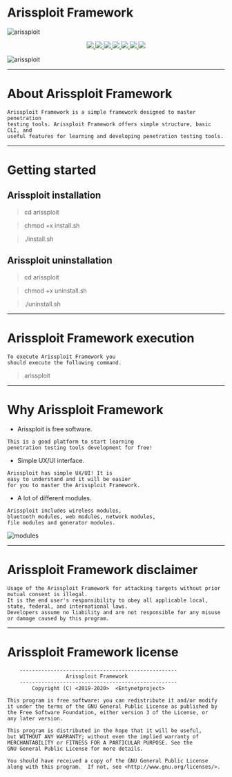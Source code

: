 # Arissploit Framework

![arissploit](https://user-images.githubusercontent.com/54115104/74144044-0b887700-4c0d-11ea-99c8-cc37fee25be6.jpeg) 

<p align="center">
  <a href="http://entynetproject.simplesite.com/">
    <img src="https://img.shields.io/badge/entynetproject-Ivan%20Nikolsky-blue.svg">
  </a> 
  <a href="https://github.com/entynetproject/arissploit/releases">
    <img src="https://img.shields.io/github/release/entynetproject/arissploit.svg">
  </a>
  <a href="https://wikipedia.org/wiki/Python_(programming_language)">
    <img src="https://img.shields.io/badge/language-python-blue.svg">
 </a>
  <a href="https://github.com/entynetproject/arissploit">
    <img src="https://img.shields.io/badge/modules-24-red.svg">
 </a>
  <a href="https://github.com/entynetproject/arissploit/issues?q=is%3Aissue+is%3Aclosed">
      <img src="https://img.shields.io/github/issues/entynetproject/arissploit.svg">
  </a>
  <a href="https://github.com/entynetproject/arissploit/wiki">
      <img src="https://img.shields.io/badge/wiki%20-arissploit-lightgrey.svg">
 </a>
  <a href="https://twitter.com/entynetproject">
    <img src="https://img.shields.io/badge/twitter-entynetproject-blue.svg">
 </a>
</p>

![arissploit](https://user-images.githubusercontent.com/54115104/71752884-19fea880-2e81-11ea-8940-5965ba1882f7.png)

***

# About Arissploit Framework

    Arissploit Framework is a simple framework designed to master penetration 
    testing tools. Arissploit Framework offers simple structure, basic CLI, and 
    useful features for learning and developing penetration testing tools.

***

# Getting started

## Arissploit installation

> cd arissploit

> chmod +x install.sh

> ./install.sh

## Arissploit uninstallation

> cd arissploit

> chmod +x uninstall.sh

> ./uninstall.sh

***

# Arissploit Framework execution

    To execute Arissploit Framework you 
    should execute the following command.

> arissploit

***

# Why Arissploit Framework

 * Arissploit is free software.
```
This is a good platform to start learning 
penetration testing tools development for free!
```   
 * Simple UX/UI interface.
```
Arissploit has simple UX/UI! It is 
easy to understand and it will be easier 
for you to master the Arissploit Framework.
```  
 * A lot of different modules.
```
Arissploit includes wireless modules,
bluetooth modules, web modules, network modules, 
file modules and generator modules.
```
 
![modules](https://user-images.githubusercontent.com/54115104/71752885-19fea880-2e81-11ea-86fd-51308b2b2d3f.png)

***
    
# Arissploit Framework disclaimer

    Usage of the Arissploit Framework for attacking targets without prior mutual consent is illegal. 
    It is the end user's responsibility to obey all applicable local, state, federal, and international laws. 
    Developers assume no liability and are not responsible for any misuse or damage caused by this program.
    
***
    
# Arissploit Framework license

```
    ---------------------------------------------------
                   Arissploit Framework                                                                      
    ---------------------------------------------------
        Copyright (C) <2019-2020>  <Entynetproject>      

This program is free software: you can redistribute it and/or modify
it under the terms of the GNU General Public License as published by
the Free Software Foundation, either version 3 of the License, or
any later version.

This program is distributed in the hope that it will be useful,
but WITHOUT ANY WARRANTY; without even the implied warranty of
MERCHANTABILITY or FITNESS FOR A PARTICULAR PURPOSE. See the
GNU General Public License for more details.

You should have received a copy of the GNU General Public License
along with this program.  If not, see <http://www.gnu.org/licenses/>.
```
